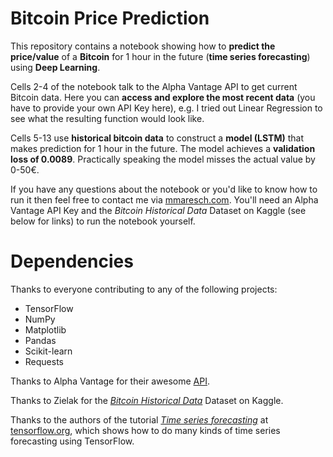 # Bitcoin Price Prediction
This repository contains a notebook showing how to **predict the price/value** of a **Bitcoin** for 1 hour in the future (**time series forecasting**) using **Deep Learning**.

Cells 2-4 of the notebook talk to the Alpha Vantage API to get current Bitcoin data. Here you can **access and explore the most recent data** (you have to provide your own API Key here), e.g. I tried out Linear Regression to see what the resulting function would look like. 

Cells 5-13 use **historical bitcoin data** to construct a **model (LSTM)** that makes prediction for 1 hour in the future. The model achieves a **validation loss of 0.0089**. Practically speaking the model misses the actual value by 0-50€.  

If you have any questions about the notebook or you'd like to know how to run it then feel free to contact me via [mmaresch.com](http://mmaresch.com). You'll need an Alpha Vantage API Key and the *Bitcoin Historical Data* Dataset on Kaggle (see below for links) to run the notebook yourself.

# Dependencies
Thanks to everyone contributing to any of the following projects:
- TensorFlow
- NumPy
- Matplotlib
- Pandas
- Scikit-learn
- Requests

Thanks to Alpha Vantage for their awesome [API](https://www.alphavantage.co/).

Thanks to Zielak for the [*Bitcoin Historical Data*](https://www.kaggle.com/mczielinski/bitcoin-historical-data) Dataset on Kaggle.

Thanks to the authors of the tutorial [*Time series forecasting*](https://www.tensorflow.org/tutorials/structured_data/time_series) at [tensorflow.org](https://www.tensorflow.org), which shows how to do many kinds of time series forecasting using TensorFlow. 
